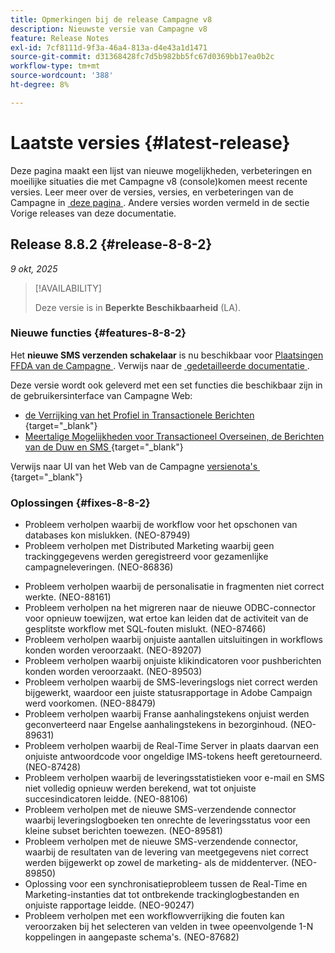 ```yaml
---
title: Opmerkingen bij de release Campagne v8
description: Nieuwste versie van Campagne v8
feature: Release Notes
exl-id: 7cf8111d-9f3a-46a4-813a-d4e43a1d1471
source-git-commit: d31368428fc7d5b982bb5fc67d0369bb17ea0b2c
workflow-type: tm+mt
source-wordcount: '388'
ht-degree: 8%

---
```


# Laatste versies {#latest-release}

Deze pagina maakt een lijst van nieuwe mogelijkheden, verbeteringen en moeilijke situaties die met Campagne v8 (console) **&#x200B;**&#x200B;komen meest recente versies. Leer meer over de versies, versies, en verbeteringen van de Campagne in [&#x200B; deze pagina &#x200B;](upgrades.md). Andere versies worden vermeld in de sectie Vorige releases van deze documentatie.

## Release 8.8.2 {#release-8-8-2}

_9 okt, 2025_

>[!AVAILABILITY]
>
>Deze versie is in **Beperkte Beschikbaarheid** (LA).

### Nieuwe functies {#features-8-8-2}

Het **nieuwe SMS verzenden schakelaar** is nu beschikbaar voor [&#x200B; Plaatsingen FFDA van de Campagne &#x200B;](../architecture/enterprise-deployment.md). Verwijs naar de [&#x200B; gedetailleerde documentatie &#x200B;](../send/sms/sms.md).

Deze versie wordt ook geleverd met een set functies die beschikbaar zijn in de gebruikersinterface van Campagne Web:

* [&#x200B; de Verrijking van het Profiel in Transactionele Berichten &#x200B;](https://experienceleague.adobe.com/docs/campaign-web/v8/msg/transactional-messages/profile-enrichment.html){target="_blank"}
* [&#x200B; Meertalige Mogelijkheden voor Transactioneel Overseinen, de Berichten van de Duw en SMS &#x200B;](https://experienceleague.adobe.com/docs/campaign-web/v8/msg/multilingual.html){target="_blank"}

Verwijs naar UI van het Web van de Campagne [&#x200B; versienota&#39;s &#x200B;](https://experienceleague.adobe.com/docs/campaign-web/v8/release-notes/release-notes.html){target="_blank"}

### Oplossingen {#fixes-8-8-2}

<!--
* Fixed an issue which prevented dynamic reporting from being available for transactional messages.
-->
* Probleem verholpen waarbij de workflow voor het opschonen van databases kon mislukken. (NEO-87949)
* Probleem verholpen met Distributed Marketing waarbij geen trackinggegevens werden geregistreerd voor gezamenlijke campagneleveringen. (NEO-86836)
<!--
* Issue SMS2.0 with FFDA Continuous Deliveries (NEO-88785)
-->
* Probleem verholpen waarbij de personalisatie in fragmenten niet correct werkte. (NEO-88161)
* Probleem verholpen na het migreren naar de nieuwe ODBC-connector voor opnieuw toewijzen, wat ertoe kan leiden dat de activiteit van de gesplitste workflow met SQL-fouten mislukt. (NEO-87466)
* Probleem verholpen waarbij onjuiste aantallen uitsluitingen in workflows konden worden veroorzaakt. (NEO-89207)
* Probleem verholpen waarbij onjuiste klikindicatoren voor pushberichten konden worden veroorzaakt. (NEO-89503)
* Probleem verholpen waarbij de SMS-leveringslogs niet correct werden bijgewerkt, waardoor een juiste statusrapportage in Adobe Campaign werd voorkomen. (NEO-88479)
* Probleem verholpen waarbij Franse aanhalingstekens onjuist werden geconverteerd naar Engelse aanhalingstekens in bezorginhoud. (NEO-89631)
* Probleem verholpen waarbij de Real-Time Server in plaats daarvan een onjuiste antwoordcode voor ongeldige IMS-tokens heeft geretourneerd. (NEO-87428)
* Probleem verholpen waarbij de leveringsstatistieken voor e-mail en SMS niet volledig opnieuw werden berekend, wat tot onjuiste succesindicatoren leidde. (NEO-88106)
* Probleem verholpen met de nieuwe SMS-verzendende connector waarbij leveringslogboeken ten onrechte de leveringsstatus voor een kleine subset berichten toewezen. (NEO-89581)
* Probleem verholpen met de nieuwe SMS-verzendende connector, waarbij de resultaten van de levering van meetgegevens niet correct werden bijgewerkt op zowel de marketing- als de middenterver. (NEO-89850)
* Oplossing voor een synchronisatieprobleem tussen de Real-Time en Marketing-instanties dat tot ontbrekende trackinglogbestanden en onjuiste rapportage leidde. (NEO-90247)
* Probleem verholpen met een workflowverrijking die fouten kan veroorzaken bij het selecteren van velden in twee opeenvolgende 1-N koppelingen in aangepaste schema&#39;s. (NEO-87682)

